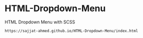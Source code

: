 # HTML-Dropdown-Menu
HTML Dropdown Menu with SCSS

``
https://sajjat-ahmed.github.io/HTML-Dropdown-Menu/index.html
``
